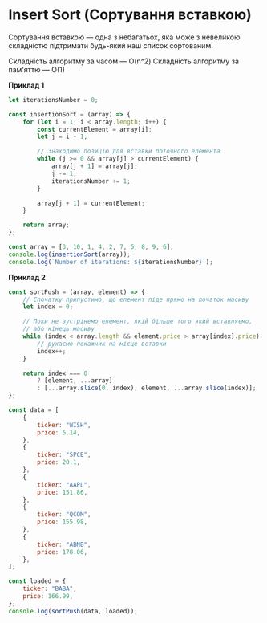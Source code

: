 # Insert Sort (Сортування вставкою)

Сортування вставкою — одна з небагатьох, яка може з невеликою складністю підтримати будь-який наш список сортованим.

Складність алгоритму за часом — O(n^2)
Складність алгоритму за пам'яттю — O(1)

**Приклад 1**

```js
let iterationsNumber = 0;

const insertionSort = (array) => {
    for (let i = 1; i < array.length; i++) {
        const currentElement = array[i];
        let j = i - 1;

        // Знаходимо позицію для вставки поточного елемента
        while (j >= 0 && array[j] > currentElement) {
            array[j + 1] = array[j];
            j -= 1;
            iterationsNumber += 1;
        }

        array[j + 1] = currentElement;
    }

    return array;
};

const array = [3, 10, 1, 4, 2, 7, 5, 8, 9, 6];
console.log(insertionSort(array));
console.log(`Number of iterations: ${iterationsNumber}`);
```

**Приклад 2**

```js
const sortPush = (array, element) => {
    // Спочатку припустимо, що елемент піде прямо на початок масиву
    let index = 0;

    // Поки не зустрінемо елемент, якій більше того який вставляємо,
    // або кінець масиву
    while (index < array.length && element.price > array[index].price) {
        // рухаємо покажчик на місце вставки
        index++;
    }

    return index === 0
        ? [element, ...array]
        : [...array.slice(0, index), element, ...array.slice(index)];
};

const data = [
    {
        ticker: "WISH",
        price: 5.14,
    },
    {
        ticker: "SPCE",
        price: 20.1,
    },
    {
        ticker: "AAPL",
        price: 151.86,
    },
    {
        ticker: "QCOM",
        price: 155.98,
    },
    {
        ticker: "ABNB",
        price: 178.06,
    },
];

const loaded = {
    ticker: "BABA",
    price: 166.99,
};
console.log(sortPush(data, loaded));
```
